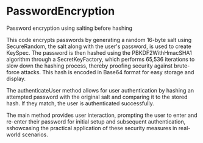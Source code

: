 # PasswordEncryption
Password encryption using salting before hashing 

This code encrypts passwords by generating a random 16-byte salt using SecureRandom, the salt along with the user's password, is used to create KeySpec. The password is then hashed using the PBKDF2WithHmacSHA1 algorithm through a SecretKeyFactory, which performs 65,536 iterations to slow down the hashing process, thereby proofing security against brute-force attacks. This hash is encoded in Base64 format for easy storage and display. 

The authenticateUser method allows for user authentication by hashing an attempted password with the original salt and comparing it to the stored hash. If they match, the user is authenticated successfully.

The main method provides user interaction, prompting the user to enter and re-enter their password for initial setup and subsequent authentication, sshowcasing the practical application of these security measures in real-world scenarios.
